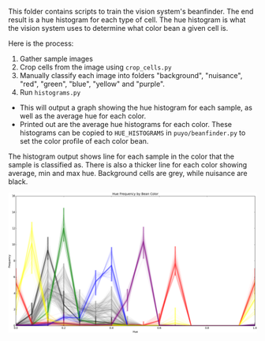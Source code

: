 
This folder contains scripts to train the vision system's beanfinder. The end
result is a hue histogram for each type of cell. The hue histogram is what the
vision system uses to determine what color bean a given cell is.

Here is the process:

 1. Gather sample images
 1. Crop cells from the image using `crop_cells.py`
 1. Manually classify each image into folders "background", "nuisance", "red",
    "green", "blue", "yellow" and "purple".
 1. Run `histograms.py`
   * This will output a graph showing the hue histogram for each sample, as
     well as the average hue for each color.
   * Printed out are the average hue histograms for each color. These
     histograms can be copied to `HUE_HISTOGRAMS` in `puyo/beanfinder.py` to
     set the color profile of each color bean.

The histogram output shows line for each sample in the color that the sample is classified as. There is also a thicker line for each color showing average, min and max hue. Background cells are grey, while nuisance are black.

![Hue Histogram](hue_histogram.png)

